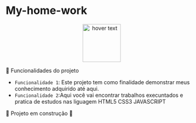# My-home-work    

<p align="center">
  <img src="https://avatars.githubusercontent.com/u/62727998?v=" width="100" title="hover text">
 
</p>

 :hammer: Funcionalidades do projeto

- `Funcionalidade 1`: Este projeto tem como finalidade demonstrar meus conhecimento adquirido até aqui. 
- `Funcionalidade 2`:Aqui você vai encontrar trabalhos execuntados e pratica de estudos nas liguagem HTML5 CSS3 JAVASCRIPT 


:construction: Projeto em construção :construction:
